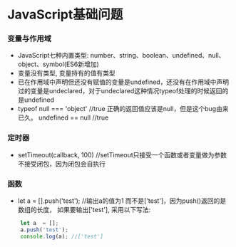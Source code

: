 # JavaScript基础问题

### 变量与作用域

* JavaScript七种内置类型: number、string、boolean、undefined、null、object、symbol(ES6新增加)
* 变量没有类型, 变量持有的值有类型
* 已在作用域中声明但还没有赋值的变量是undefined，还没有在作用域中声明过的变量是undeclared，对于undeclared这种情况typeof处理的时候返回的是undefined
* typeof null === 'object' //true 正确的返回值应该是null，但是这个bug由来已久。 undefined == null //true


### 定时器

* setTimeout(callback, 100) //setTimeout只接受一个函数或者变量做为参数不接受闭包，因为闭包会自执行

### 函数

* let a = [].push('test'); //输出a的值为1 而不是['test']，因为push()返回的是数组的长度， 如果要输出['test'], 采用以下写法:

```javascript
    let a  = [];
    a.push('test');
    console.log(a); //['test']
```